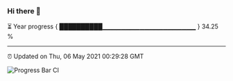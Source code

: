 ### Hi there 👋

⏳ Year progress { ██████████▁▁▁▁▁▁▁▁▁▁▁▁▁▁▁▁▁▁▁▁ } 34.25 %

---

⏰ Updated on Thu, 06 May 2021 00:29:28 GMT

![Progress Bar CI](https://github.com/liununu/liununu/workflows/Progress%20Bar%20CI/badge.svg)
